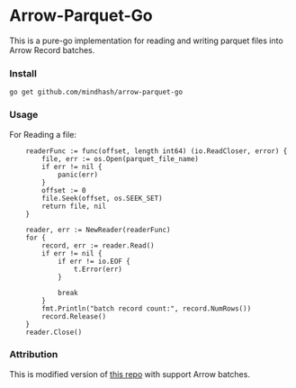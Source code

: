 # Arrow-Parquet-Go

This is a pure-go implementation for reading and writing parquet files into Arrow Record batches. 

### Install
``` go get github.com/mindhash/arrow-parquet-go ```

### Usage

For Reading a file: 

``` 
    readerFunc := func(offset, length int64) (io.ReadCloser, error) {
        file, err := os.Open(parquet_file_name)
        if err != nil {
            panic(err)
        }   
        offset := 0 
        file.Seek(offset, os.SEEK_SET)
        return file, nil
	}

    reader, err := NewReader(readerFunc)
    for {
		record, err := reader.Read()
		if err != nil {
			if err != io.EOF {
				t.Error(err)
			}

			break
		}
        fmt.Println("batch record count:", record.NumRows())
        record.Release()
    }
    reader.Close()

```



### Attribution
This is modified version of [this repo](https://github.com/minio/parquet-go) with support Arrow batches.

